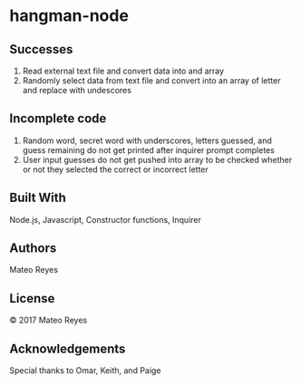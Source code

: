 # hangman-node

## Successes
1. Read external text file and convert data into and array
2. Randomly select data from text file and convert into an array of letter and replace with undescores

## Incomplete code
1. Random word, secret word with underscores, letters guessed, and guess remaining do not get printed after inquirer prompt completes
2. User input guesses do not get pushed into array to be checked whether or not they selected the correct or incorrect letter

## Built With
Node.js, Javascript, Constructor functions, Inquirer

## Authors
Mateo Reyes

## License
&copy; 2017 Mateo Reyes

## Acknowledgements
Special thanks to Omar, Keith, and Paige